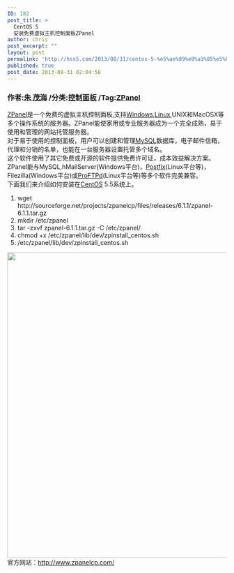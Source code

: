 ```yaml
---
ID: 182
post_title: >
  CentOS 5
  安装免费虚拟主机控制面板ZPanel
author: chris
post_excerpt: ""
layout: post
permalink: 'http://hss5.com/2013/08/31/centos-5-%e5%ae%89%e8%a3%85%e5%85%8d%e8%b4%b9%e8%99%9a%e6%8b%9f%e4%b8%bb%e6%9c%ba%e6%8e%a7%e5%88%b6%e9%9d%a2%e6%9d%bfzpanel/'
published: true
post_date: 2013-08-31 02:04:58
---
```

<h3>作者:<a href="http://www.centos.bz/author/admin/">朱 茂海</a> /分类:<a href="http://www.centos.bz/category/control-panels/">控制面板</a> /Tag:<a href="http://www.centos.bz/tag/zpanel/">ZPanel</a></h3> <p><a href="http://www.centos.bz/tag/zpanel/">ZPanel</a>是一个免费的虚拟主机控制面板,支持<a href="http://www.centos.bz/category/other-system/windows/">Windows</a>,<a href="http://www.centos.bz/tag/linux/">Linux</a>,UNIX和MacOSX等多个操作系统的服务器。ZPanel能使家用或专业服务器成为一个完全成熟，易于使用和管理的网站托管服务器。<br>对于易于使用的控制面板，用户可以创建和管理<a href="http://www.centos.bz/category/mysql/">MySQL</a>数据库，电子邮件信箱，代理和分销的名单，也能在一台服务器设置托管多个域名。<br>这个软件使用了其它免费或开源的软件提供免费许可证，成本效益解决方案。ZPanel能与MySQL,hMailServer(Windows平台)，<a href="http://www.centos.bz/category/email/postfix/">Postfix</a>(Linux平台等)，Filezilla(Windows平台)或<a href="http://www.centos.bz/category/ftp/proftpd/">ProFTPd</a>(Linux平台等)等多个软件完美兼容。<br>下面我们来介绍如何安装在<a href="http://www.centos.bz/">CentOS</a> 5.5系统上。 <ol> <li>wget http://sourceforge.net/projects/zpanelcp/files/releases/6.1.1/zpanel-6.1.1.tar.gz  <li>mkdir /etc/zpanel  <li>tar -zxvf zpanel-6.1.1.tar.gz -C /etc/zpanel/  <li>chmod +x /etc/zpanel/lib/dev/zpinstall_centos.sh  <li>/etc/zpanel/lib/dev/zpinstall_centos.sh</li></ol> <p><a href="http://www.centos.bz/wp-content/uploads/2011/06/ZPanel1.jpeg"><img title="ZPanel1" alt="" src="http://www.centos.bz/wp-content/uploads/2011/06/ZPanel1.jpeg" width="700"></a><br>官方网站：<a href="http://www.zpanelcp.com/">http://www.zpanelcp.com/</a>